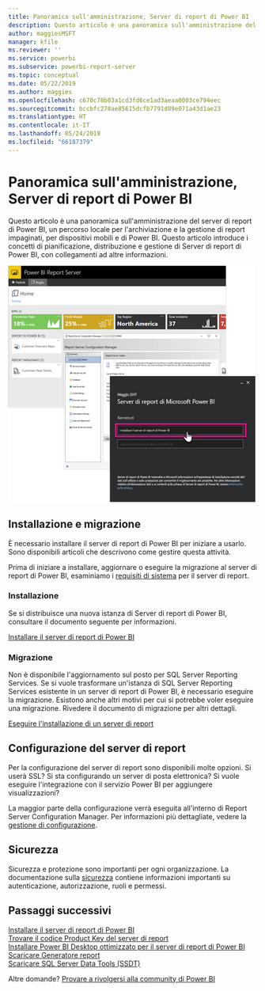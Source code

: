 ```yaml
---
title: Panoramica sull'amministrazione, Server di report di Power BI
description: Questo articolo è una panoramica sull'amministrazione del server di report di Power BI, un percorso locale per l'archiviazione e la gestione di report impaginati, per dispositivi mobili e di Power BI.
author: maggiesMSFT
manager: kfile
ms.reviewer: ''
ms.service: powerbi
ms.subservice: powerbi-report-server
ms.topic: conceptual
ms.date: 05/22/2019
ms.author: maggies
ms.openlocfilehash: c670c78b03a1cd3fd6ce1ad3aeaa0003ce794eec
ms.sourcegitcommit: bccbfc278ae85615dcfb7791d89e071a43d1ae23
ms.translationtype: HT
ms.contentlocale: it-IT
ms.lasthandoff: 05/24/2019
ms.locfileid: "66187379"
---
```

# <a name="admin-overview-power-bi-report-server"></a>Panoramica sull'amministrazione, Server di report di Power BI
Questo articolo è una panoramica sull'amministrazione del server di report di Power BI, un percorso locale per l'archiviazione e la gestione di report impaginati, per dispositivi mobili e di Power BI. Questo articolo introduce i concetti di pianificazione, distribuzione e gestione di Server di report di Power BI, con collegamenti ad altre informazioni.

![](media/admin-handbook-overview/admin-handbook.png)

## <a name="installing-and-migration"></a>Installazione e migrazione
È necessario installare il server di report di Power BI per iniziare a usarlo. Sono disponibili articoli che descrivono come gestire questa attività.

Prima di iniziare a installare, aggiornare o eseguire la migrazione al server di report di Power BI, esaminiamo i [requisiti di sistema](system-requirements.md) per il server di report.

### <a name="installing"></a>Installazione
Se si distribuisce una nuova istanza di Server di report di Power BI, consultare il documento seguente per informazioni. 

[Installare il server di report di Power BI](install-report-server.md)

### <a name="migration"></a>Migrazione
Non è disponibile l'aggiornamento sul posto per SQL Server Reporting Services. Se si vuole trasformare un'istanza di SQL Server Reporting Services esistente in un server di report di Power BI, è necessario eseguire la migrazione. Esistono anche altri motivi per cui si potrebbe voler eseguire una migrazione. Rivedere il documento di migrazione per altri dettagli.

[Eseguire l'installazione di un server di report](migrate-report-server.md)

## <a name="configuring-your-report-server"></a>Configurazione del server di report
Per la configurazione del server di report sono disponibili molte opzioni. Si userà SSL? Si sta configurando un server di posta elettronica? Si vuole eseguire l'integrazione con il servizio Power BI per aggiungere visualizzazioni?

La maggior parte della configurazione verrà eseguita all'interno di Report Server Configuration Manager. Per informazioni più dettagliate, vedere la [gestione di configurazione](https://docs.microsoft.com/sql/reporting-services/install-windows/reporting-services-configuration-manager-native-mode).

## <a name="security"></a>Sicurezza
Sicurezza e protezione sono importanti per ogni organizzazione. La documentazione sulla [sicurezza](https://docs.microsoft.com/sql/reporting-services/security/reporting-services-security-and-protection) contiene informazioni importanti su autenticazione, autorizzazione, ruoli e permessi.

## <a name="next-steps"></a>Passaggi successivi
[Installare il server di report di Power BI](install-report-server.md)  
[Trovare il codice Product Key del server di report](find-product-key.md)  
[Installare Power BI Desktop ottimizzato per il server di report di Power BI](install-powerbi-desktop.md)  
[Scaricare Generatore report](https://www.microsoft.com/download/details.aspx?id=53613)  
[Scaricare SQL Server Data Tools (SSDT)](http://go.microsoft.com/fwlink/?LinkID=616714)

Altre domande? [Provare a rivolgersi alla community di Power BI](https://community.powerbi.com/)

